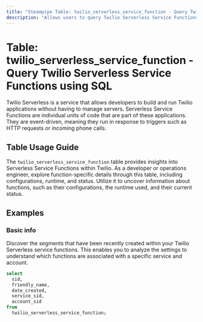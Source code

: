 ```yaml
---
title: "Steampipe Table: twilio_serverless_service_function - Query Twilio Serverless Service Functions using SQL"
description: "Allows users to query Twilio Serverless Service Functions, specifically the details of each function, providing insights into function configurations, runtime, and status."
---
```


# Table: twilio_serverless_service_function - Query Twilio Serverless Service Functions using SQL

Twilio Serverless is a service that allows developers to build and run Twilio applications without having to manage servers. Serverless Service Functions are individual units of code that are part of these applications. They are event-driven, meaning they run in response to triggers such as HTTP requests or incoming phone calls.

## Table Usage Guide

The `twilio_serverless_service_function` table provides insights into Serverless Service Functions within Twilio. As a developer or operations engineer, explore function-specific details through this table, including configurations, runtime, and status. Utilize it to uncover information about functions, such as their configurations, the runtime used, and their current status.

## Examples

### Basic info
Discover the segments that have been recently created within your Twilio Serverless service functions. This enables you to analyze the settings to understand which functions are associated with a specific service and account.

```sql
select
  sid,
  friendly_name,
  date_created,
  service_sid,
  account_sid
from
  twilio_serverless_service_function;
```